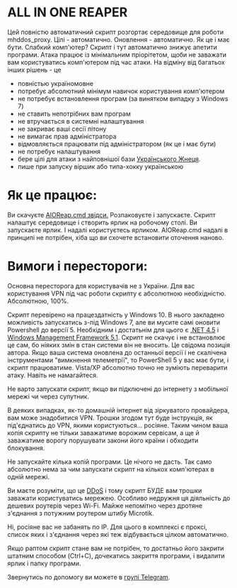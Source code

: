 # ALL IN ONE REAPER
Цей повністю автоматичний скрипт розгортає середовище для роботи mhddos_proxy.
Цілі - автоматично. Оновлення - автоматично. Як це і має бути.
Слабкий комп'ютер? Скрипт і тут автоматично знижує апетити програми.
Атака працює із мінімальним пріорітетом, щоби не заважати вам користуватись комп'ютером під час атаки.
На відміну від багатьох інших рішень - це
* повністью україномовне
* потребує абсолютний мінімум навичок користування комп'ютером
* не потребує встановлення програм (за винятком випадку з Windows 7)
* не ставить непотрібних вам програм
* не втручається в системні налаштування
* не закриває ваші сесії пітону
* не вимагає прав адміністратора
* відмовляється працювати під адміністратором (як це і має бути)
* не потребує налаштування
* бере цілі для атаки з найповнішої бази [Українського Жнеця](https://t.me/ukrainian_reaper_ddos).
* пише при запуску віршик або типа-хокку українською

# Як це працює:

Ви скачуєте [AIOReap.cmd звідси.](https://downgit.github.io/#/home?url=https://github.com/ahovdryk/aio_reaper/blob/main/AIOReap.cmd)
Розпаковуєте і запускаєте. Скрипт налаштує середовище і створить ярлик на робочому столі.
Ви запускаєте ярлик. І надалі користуєтесь ярликом. AIOReap.cmd надалі в принципі не потрібен, хіба що ви схочете встановити оточення наново.

# Вимоги і перестороги:

Основна пересторога для користувачів не з України. Для вас користування VPN під час роботи скрипту є абсолютною необхідністю. Абсолютною, 100%. 

Скрипт перевірено на працездатність у Windows 10. В нього закладено можливість запускатись з-під Windows 7, але ви мусите самі оновити Powershell до версії 5. Необхідним і достатьнім для цього є [.NET 4.5](https://www.microsoft.com/en-us/download/details.aspx?id=30653) і [Windows Management Framework 5.1](https://www.microsoft.com/en-us/download/details.aspx?id=54616). Скрипт не скачує і не встановлює це сам, бо ніяких змін в стан системи він не вносить. Це свідома позиція автора. Якщо ваша система оновлена до останньої версії і не скалічена інструментами "вимкнення телеметрії", то PowerShell 5 у вас має бути, і скрипт працюватиме. Vista/XP абсолютно точно не зуміють переварити атаку. Навіть не намагайтеся.

Не варто запускати скрипт, якщо ви підключені до інтернету з мобільної мережі чи через супутник.

В деяких випадках, як-то домашній інтернет від зіркуватого провайдера, вам може знадобитися VPN. Трошки згодом тут буде інструкція, як під'єднатись до VPN, якими користуються... росіяне. Таким чином ваша копія скрипту не тільки заважатиме ворожим сервісам, а ще й заважатиме ворогу порушувати закони його країни і обходити блокування.

Не запускайте кілька копій програми. Це нічого не дасть. Так само абсолютно нема за чим запускати скрипт на кількох комп'ютерах в одній мережі.

Ви маєте розуміти, що це [DDoS](https://uk.wikipedia.org/wiki/DoS-%D0%B0%D1%82%D0%B0%D0%BA%D0%B0) і тому скрипт БУДЕ вам трошки заважати користуватись мережею. Особливо недружня ця діяльність до дешевих роутерів через Wi-Fi. Майже непомітно через дротяне з'єднання з потужним роутером штибу Microtik.

Ні, росіяне вас не забанять по IP. Для цього в комплексі є проксі, список яких і з'єднання через які теж відбувається цілком автоматично.

Якщо раптом скрипт стане вам не потрібен, то достатньо його закрити штатним способом (Ctrl+C), дочекатись закриття програми, і видалити ярлик і папку програми.

Звернутись по допомогу ви можете в [групі Telegram](https://t.me/ahovtalk).